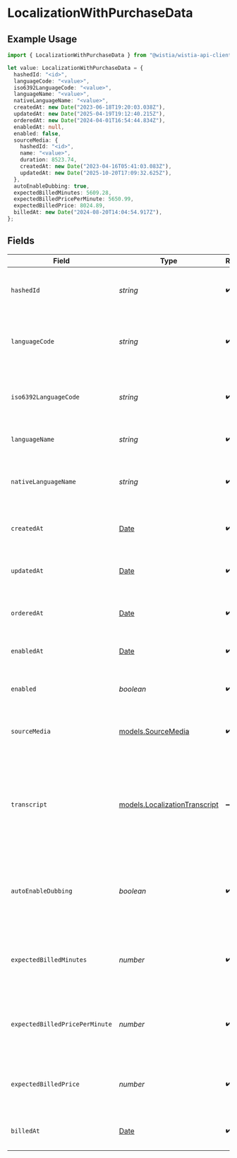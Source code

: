 # LocalizationWithPurchaseData

## Example Usage

```typescript
import { LocalizationWithPurchaseData } from "@wistia/wistia-api-client/models";

let value: LocalizationWithPurchaseData = {
  hashedId: "<id>",
  languageCode: "<value>",
  iso6392LanguageCode: "<value>",
  languageName: "<value>",
  nativeLanguageName: "<value>",
  createdAt: new Date("2023-06-18T19:20:03.038Z"),
  updatedAt: new Date("2025-04-19T19:12:40.215Z"),
  orderedAt: new Date("2024-04-01T16:54:44.834Z"),
  enabledAt: null,
  enabled: false,
  sourceMedia: {
    hashedId: "<id>",
    name: "<value>",
    duration: 8523.74,
    createdAt: new Date("2023-04-16T05:41:03.083Z"),
    updatedAt: new Date("2025-10-20T17:09:32.625Z"),
  },
  autoEnableDubbing: true,
  expectedBilledMinutes: 5609.28,
  expectedBilledPricePerMinute: 5650.99,
  expectedBilledPrice: 8024.89,
  billedAt: new Date("2024-08-20T14:04:54.917Z"),
};
```

## Fields

| Field                                                                                                       | Type                                                                                                        | Required                                                                                                    | Description                                                                                                 |
| ----------------------------------------------------------------------------------------------------------- | ----------------------------------------------------------------------------------------------------------- | ----------------------------------------------------------------------------------------------------------- | ----------------------------------------------------------------------------------------------------------- |
| `hashedId`                                                                                                  | *string*                                                                                                    | :heavy_check_mark:                                                                                          | A unique alphanumeric identifier for this localization.                                                     |
| `languageCode`                                                                                              | *string*                                                                                                    | :heavy_check_mark:                                                                                          | A 3-character language code as specified by IETF.                                                           |
| `iso6392LanguageCode`                                                                                       | *string*                                                                                                    | :heavy_check_mark:                                                                                          | A 2-character language code as specified by ISO-639–2.                                                      |
| `languageName`                                                                                              | *string*                                                                                                    | :heavy_check_mark:                                                                                          | The name of the language in English.                                                                        |
| `nativeLanguageName`                                                                                        | *string*                                                                                                    | :heavy_check_mark:                                                                                          | The name of the language in the language of the localization.                                               |
| `createdAt`                                                                                                 | [Date](https://developer.mozilla.org/en-US/docs/Web/JavaScript/Reference/Global_Objects/Date)               | :heavy_check_mark:                                                                                          | The date when the localization was created.                                                                 |
| `updatedAt`                                                                                                 | [Date](https://developer.mozilla.org/en-US/docs/Web/JavaScript/Reference/Global_Objects/Date)               | :heavy_check_mark:                                                                                          | The date when the localization was last updated.                                                            |
| `orderedAt`                                                                                                 | [Date](https://developer.mozilla.org/en-US/docs/Web/JavaScript/Reference/Global_Objects/Date)               | :heavy_check_mark:                                                                                          | The date when the localization was ordered.                                                                 |
| `enabledAt`                                                                                                 | [Date](https://developer.mozilla.org/en-US/docs/Web/JavaScript/Reference/Global_Objects/Date)               | :heavy_check_mark:                                                                                          | The date when the localization was enabled.                                                                 |
| `enabled`                                                                                                   | *boolean*                                                                                                   | :heavy_check_mark:                                                                                          | Whether or not the localization is enabled.                                                                 |
| `sourceMedia`                                                                                               | [models.SourceMedia](../models/sourcemedia.md)                                                              | :heavy_check_mark:                                                                                          | The media that the localization is associated with.                                                         |
| `transcript`                                                                                                | [models.LocalizationTranscript](../models/localizationtranscript.md)                                        | :heavy_minus_sign:                                                                                          | The transcript for the localization. Selectively serialized in some endpoints. See properties for endpoint. |
| `autoEnableDubbing`                                                                                         | *boolean*                                                                                                   | :heavy_check_mark:                                                                                          | Whether or not the dubbing will be automatically enabled when completed.                                    |
| `expectedBilledMinutes`                                                                                     | *number*                                                                                                    | :heavy_check_mark:                                                                                          | The expected number of minutes that will be billed for the dubbing.                                         |
| `expectedBilledPricePerMinute`                                                                              | *number*                                                                                                    | :heavy_check_mark:                                                                                          | The expected price per minute that will be billed for the dubbing.                                          |
| `expectedBilledPrice`                                                                                       | *number*                                                                                                    | :heavy_check_mark:                                                                                          | The expected total price that will be billed for the dubbing.                                               |
| `billedAt`                                                                                                  | [Date](https://developer.mozilla.org/en-US/docs/Web/JavaScript/Reference/Global_Objects/Date)               | :heavy_check_mark:                                                                                          | The date when the dubbing was billed.                                                                       |